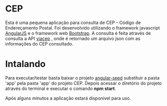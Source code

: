 # CEP

Esta é uma pequena aplicação para consulta de CEP - Código de Endereçamento Postal.
Foi desenvolvido utilizando o framework javascript <a href="https://angularjs.org/">AngularJS</a> e o framework web <a href="http://getbootstrap.com/">Bootstrap</a>.
A consulta é feita através de consulta a API <a href="https://viacep.com.br/ws/" >viacep</a> , onde é retornado
um arquivo json com as informações do CEP consultado.

# Intalando

Para executar/testar basta baixar o projeto <a href="https://github.com/angular/angular-seed">angular-seed</a> substituir a pasta 'app' pela pasta 'app' do projeto CEP.
Depois acessar o diretório do projeto através do terminal e executar o comando <b>npm start</b>.

Após alguns minutos a aplicação estará disponível para uso.
